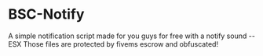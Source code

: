 # BSC-Notify
A simple notification script made for you guys for free with a notify sound  -- ESX   Those files are protected by fivems escrow and obfuscated!
